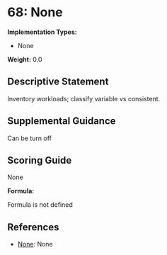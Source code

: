 # 68: None

**Implementation Types:**

- None

**Weight:** 0.0

## Descriptive Statement

Inventory workloads; classify variable vs consistent.

## Supplemental Guidance

Can be turn off

## Scoring Guide

None

**Formula:**

Formula is not defined

## References

- [None](None): None

